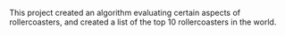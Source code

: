 This project created an algorithm evaluating certain aspects of rollercoasters, and created a list of the top 10 rollercoasters in the world. 
